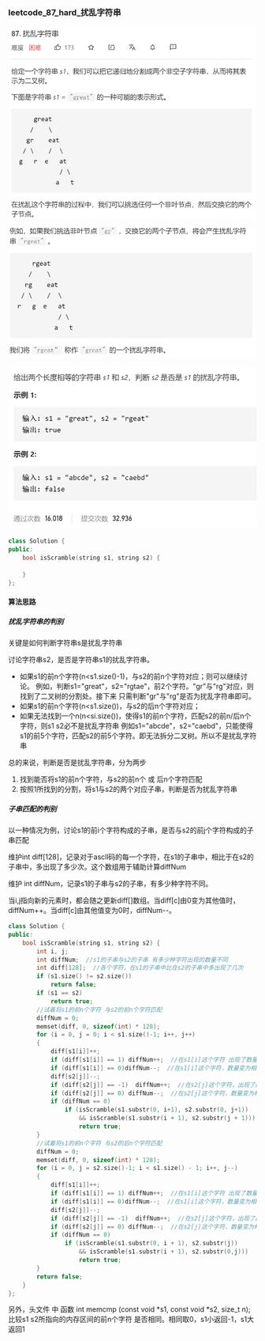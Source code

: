 ### leetcode_87_hard_扰乱字符串

![image-20210106055624029](leetcode_87_hard_%E6%89%B0%E4%B9%B1%E5%AD%97%E7%AC%A6%E4%B8%B2.assets/image-20210106055624029.png)

![image-20210106055649193](leetcode_87_hard_%E6%89%B0%E4%B9%B1%E5%AD%97%E7%AC%A6%E4%B8%B2.assets/image-20210106055649193.png)

![image-20210106055717068](leetcode_87_hard_%E6%89%B0%E4%B9%B1%E5%AD%97%E7%AC%A6%E4%B8%B2.assets/image-20210106055717068.png)

```c++
class Solution {
public:
    bool isScramble(string s1, string s2) {

    }
};
```

#### 算法思路

##### 扰乱字符串的判别

关键是如何判断字符串s是扰乱字符串

讨论字符串s2，是否是字符串s1的扰乱字符串。

- 如果s1的前n个字符(n<s1.size()-1)，与s2的前n个字符对应；则可以继续讨论。
  例如，判断s1="great"，s2="rgtae"，前2个字符。"gr"与"rg"对应，则找到了二叉树的分割处。接下来 只需判断"gr"与"rg"是否为扰乱字符串即可。
- 如果s1的前n个字符(n<s1.size())，与s2的后n个字符对应；
- 如果无法找到一个n(n<si.size())，使得s1的前n个字符，匹配s2的前n/后n个字符，则s1 s2必不是扰乱字符串
  例如s1="abcde"，s2="caebd"，只能使得s1的前5个字符，匹配s2的前5个字符。即无法拆分二叉树。所以不是扰乱字符串

总的来说，判断是否是扰乱字符串，分为两步

1. 找到能否将s1的前n个字符，与s2的前n个 或 后n个字符匹配
2. 按照1所找到的分割，将s1与s2的两个对应子串，判断是否为扰乱字符串

##### 子串匹配的判别

以一种情况为例，讨论s1的前i个字符构成的子串，是否与s2的前j个字符构成的子串匹配

维护int diff[128]，记录对于ascll码的每一个字符，在s1的子串中，相比于在s2的子串中，多出现了多少次。这个数组用于辅助计算diffNum

维护 int diffNum，记录s1的子串与s2的子串，有多少种字符不同。

当i,j指向新的元素时，都会随之更新diff[]数组。当diff[c]由0变为其他值时，diffNum++。当diff[c]由其他值变为0时，diffNum--。

```c++
class Solution {
public:
	bool isScramble(string s1, string s2) {
		int i, j;
		int diffNum;  //s1的子串与s2的子串 有多少种字符出现的数量不同
		int diff[128];  //各个字符，在s1的子串中比在s2的子串中多出现了几次
		if (s1.size() != s2.size())
			return false;
		if (s1 == s2)
			return true;
		//试着将s1的前n个字符 与s2的前n个字符匹配
		diffNum = 0;
		memset(diff, 0, sizeof(int) * 128);
		for (i = 0, j = 0; i < s1.size()-1; i++, j++)
		{
			diff[s1[i]]++;
			if (diff[s1[i]] == 1) diffNum++;  //在s1[i]这个字符 出现了数量不同
			if (diff[s1[i]] == 0)diffNum--;  //在s1[i]这个字符，数量变为相同了
			diff[s2[j]]--;
			if (diff[s2[j]] == -1)  diffNum++;  //在s2[j]这个字符，出现了数量不同
			if (diff[s2[j]] == 0) diffNum--;  //在s2[j]这个字符，数量变为相同了
			if (diffNum == 0)
				if (isScramble(s1.substr(0, i+1), s2.substr(0, j+1))
					&& isScramble(s1.substr(i + 1), s2.substr(j + 1)))
					return true;
		}
		//试着将s1的前n个字符 与s2的后n个字符匹配
		diffNum = 0;
		memset(diff, 0, sizeof(int) * 128);
		for (i = 0, j = s2.size()-1; i < s1.size() - 1; i++, j--)
		{
			diff[s1[i]]++;
			if (diff[s1[i]] == 1) diffNum++;  //在s1[i]这个字符 出现了数量不同
			if (diff[s1[i]] == 0)diffNum--;  //在s1[i]这个字符，数量变为相同了
			diff[s2[j]]--;
			if (diff[s2[j]] == -1)  diffNum++;  //在s2[j]这个字符，出现了数量不同
			if (diff[s2[j]] == 0) diffNum--;  //在s2[j]这个字符，数量变为相同了
			if (diffNum == 0)
				if (isScramble(s1.substr(0, i + 1), s2.substr(j))
					&& isScramble(s1.substr(i + 1), s2.substr(0,j)))
					return true;
		}
		return false;
	}
};
```

另外，头文件<string> 中 函数 int memcmp (const void *s1, const void *s2, size_t n); 比较s1 s2所指向的内存区间的前n个字符 是否相同。相同取0，s1小返回-1，s1大返回1